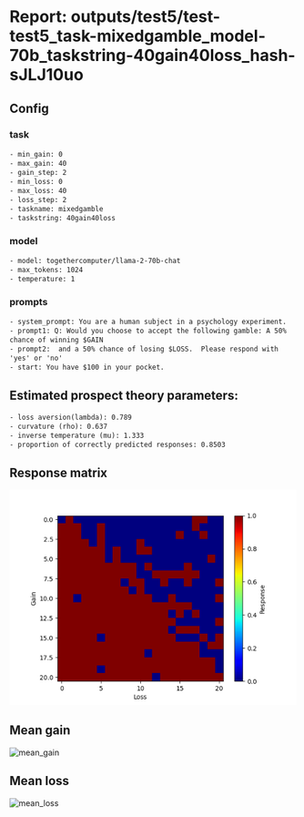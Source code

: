 # Report: outputs/test5/test-test5_task-mixedgamble_model-70b_taskstring-40gain40loss_hash-sJLJ10uo
## Config

### task

    - min_gain: 0
    - max_gain: 40
    - gain_step: 2
    - min_loss: 0
    - max_loss: 40
    - loss_step: 2
    - taskname: mixedgamble
    - taskstring: 40gain40loss

### model

    - model: togethercomputer/llama-2-70b-chat
    - max_tokens: 1024
    - temperature: 1

### prompts

    - system_prompt: You are a human subject in a psychology experiment. 
    - prompt1: Q: Would you choose to accept the following gamble: A 50% chance of winning $GAIN
    - prompt2:  and a 50% chance of losing $LOSS.  Please respond with 'yes' or 'no'
    - start: You have $100 in your pocket. 

## Estimated prospect theory parameters:

    - loss aversion(lambda): 0.789
    - curvature (rho): 0.637
    - inverse temperature (mu): 1.333
    - proportion of correctly predicted responses: 0.8503                    
## Response matrix
![respmat](respmat.png)

## Mean gain
![mean_gain](mean_gain.png)

## Mean loss
![mean_loss](mean_loss.png)

